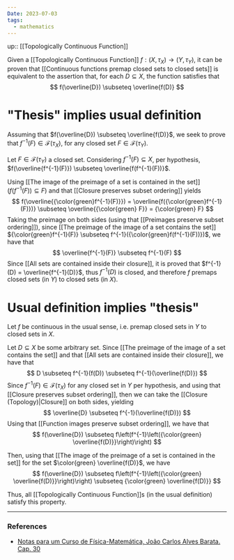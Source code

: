 ```yaml
---
Date: 2023-07-03
tags:
  - mathematics
---
```

up:: [[Topologically Continuous Function]]

Given a [[Topologically Continuous Function]] $f: (X, \tau_X) \to (Y, \tau_Y)$, it can be proven that [[Continuous functions premap closed sets to closed sets]] is equivalent to the assertion that, for each $D \subseteq X$, the function satisfies that
$$
f(\overline{D}) \subseteq \overline{f(D)}
$$

# "Thesis" implies usual definition
Assuming that $f(\overline{D}) \subseteq \overline{f(D)}$, we seek to prove that $f^{-1}(F) \in \mathcal{F}(\tau_X)$, for any closed set $F \in \mathcal{F}(\tau_Y)$.

Let $F \in \mathcal{F}(\tau_Y)$ a closed set. Considering $f^{-1}(F) \subseteq X$, per hypothesis, $f(\overline{f^{-1}(F)}) \subseteq \overline{f(f^{-1}(F))}$.

Using [[The image of the preimage of a set is contained in the set]] ($f(f^{-1}(F)) \subseteq F$) and that [[Closure preserves subset ordering]] yields
$$
f(\overline{{\color{green}f^{-1}(F)}}) = \overline{f({\color{green}f^{-1}(F)})} \subseteq \overline{{\color{green} F}} = {\color{green} F}
$$
Taking the preimage on both sides (using that [[Preimages preserve subset ordering]]), since [[The preimage of the image of a set contains the set]] ${\color{green}f^{-1}(F)} \subseteq f^{-1}({\color{green}f(f^{-1}(F))})$, we have that
$$
\overline{f^{-1}(F)} \subseteq f^{-1}(F)
$$
Since [[All sets are contained inside their closure]], it is proved that $f^{-1}(D) = \overline{f^{-1}(D)}$, thus $f^{-1}(D)$ is closed, and therefore $f$ premaps closed sets (in $Y$) to closed sets (in $X$).

# Usual definition implies "thesis"
Let $f$ be continuous in the usual sense, i.e. premap closed sets in $Y$ to closed sets in $X$. 

Let $D \subseteq X$ be some arbitrary set. Since [[The preimage of the image of a set contains the set]] and that [[All sets are contained inside their closure]], we have that
$$
D \subseteq f^{-1}(f(D)) \subseteq f^{-1}(\overline{f(D)})
$$
Since $f^{-1}(F) \in \mathcal{F}(\tau_X)$ for any closed set in $Y$ per hypothesis, and using that [[Closure preserves subset ordering]], then we can take the [[Closure (Topology)|Closure]] on both sides, yielding
$$
\overline{D} \subseteq f^{-1}(\overline{f(D)})
$$
Using that [[Function images preserve subset ordering]], we have that
$$
f(\overline{D}) \subseteq f\left(f^{-1}\left({\color{green} \overline{f(D)}}\right)\right)
$$

Then, using that [[The image of the preimage of a set is contained in the set]] for the set $\color{green} \overline{f(D)}$, we have 
$$
f(\overline{D}) \subseteq f\left(f^{-1}\left({\color{green} \overline{f(D)}}\right)\right) \subseteq {\color{green} \overline{f(D)}}
$$

Thus, all [[Topologically Continuous Function]]s (in the usual definition) satisfy this property. 


---
### References
- [Notas para um Curso de Física-Matemática, João Carlos Alves Barata. Cap. 30](http://denebola.if.usp.br/~jbarata/Notas_de_aula/arquivos/nc-cap30.pdf)